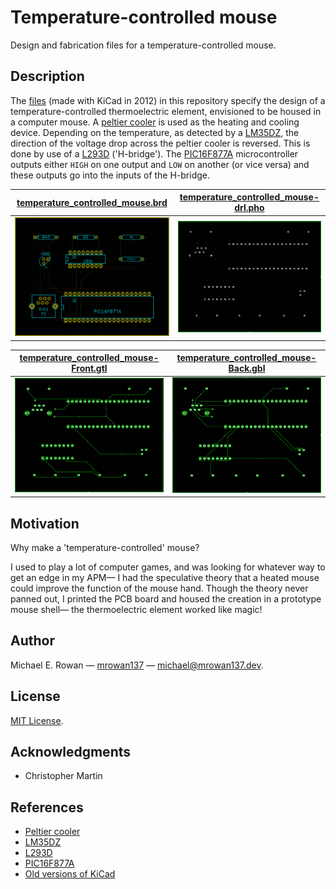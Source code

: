 # Temperature-controlled mouse

Design and fabrication files for a temperature-controlled mouse.


## Description

The [files](https://github.com/mrowan137/temperature-controlled-mouse/blob/main/design_files)
(made with KiCad in 2012) in this repository specify the design of a temperature-controlled
thermoelectric element, envisioned to be housed in a computer mouse. A
[peltier cooler](https://tetech.com/faqs/) is used as the heating and cooling
device. Depending on the temperature, as detected by a
[LM35DZ](https://www.ti.com/lit/ds/symlink/lm35.pdf?HQS=dis-dk-null-digikeymode-dsf-pf-null-wwe&ts=1673558154524&ref_url=https%253A%252F%252Fwww.ti.com%252Fgeneral%252Fdocs%252Fsuppproductinfo.tsp%253FdistId%253D10%2526gotoUrl%253Dhttps%253A%252F%252Fwww.ti.com%252Flit%252Fgpn%252Flm35),
the direction of the voltage drop across the peltier cooler is reversed. This is
done by use of a
[L293D](https://www.ti.com/lit/ds/symlink/l293d.pdf?ts=1673537661966&ref_url=https%253A%252F%252Fwww.ti.com%252Fproduct%252FL293D)
('H-bridge'). The [PIC16F877A](https://ww1.microchip.com/downloads/en/DeviceDoc/39582C.pdf)
microcontroller outputs either `HIGH` on one output and `LOW` on another
(or vice versa) and these outputs go into the inputs of the H-bridge.

| [temperature_controlled_mouse.brd](https://github.com/mrowan137/temperature-controlled-mouse/blob/main/design_files/temperature_controlled_mouse.brd)             | [temperature_controlled_mouse-drl.pho](https://github.com/mrowan137/temperature-controlled-mouse/blob/main/design_files/temperature_controlled_mouse-drl.pho)     |
|:-----------------------------------------------------------------------------------------------------------------------------------------------------------------:|:-----------------------------------------------------------------------------------------------------------------------------------------------------------------:|
| ![](https://github.com/mrowan137/temperature-controlled-mouse/blob/main/img/temperature_controlled_mouse_brd.png)                                                 | ![](https://github.com/mrowan137/temperature-controlled-mouse/blob/main/img/temperature_controlled_mouse-drl_pho.png)                                             |

| [temperature_controlled_mouse-Front.gtl](https://github.com/mrowan137/temperature-controlled-mouse/blob/main/design_files/temperature_controlled_mouse-Front.gtl) | [temperature_controlled_mouse-Back.gbl](https://github.com/mrowan137/temperature-controlled-mouse/blob/main/design_files/temperature_controlled_mouse-Back.gbl)   |
|:-----------------------------------------------------------------------------------------------------------------------------------------------------------------:|:-----------------------------------------------------------------------------------------------------------------------------------------------------------------:|
| ![](https://github.com/mrowan137/temperature-controlled-mouse/blob/main/img/temperature_controlled_mouse-Front_gtl.png)                                           | ![](https://github.com/mrowan137/temperature-controlled-mouse/blob/main/img/temperature_controlled_mouse-Back_gbl.png)                                            |


## Motivation

Why make a 'temperature-controlled' mouse?

I used to play a lot of computer games, and was looking for whatever way to get
an edge in my APM— I had the speculative theory that a heated mouse could
improve the function of the mouse hand. Though the theory never panned out, I
printed the PCB board and housed the creation in a prototype mouse shell— the
thermoelectric element worked like magic!


## Author

Michael E. Rowan — [mrowan137](https://github.com/mrowan137) — [michael@mrowan137.dev](mailto:michael@mrowan137.dev).


## License

[MIT License](https://github.com/mrowan137/temperature-controlled-mouse/blob/main/LICENSE).


## Acknowledgments

* Christopher Martin
  

## References

* [Peltier cooler](https://tetech.com/faqs/)
* [LM35DZ](https://www.ti.com/lit/ds/symlink/lm35.pdf?HQS=dis-dk-null-digikeymode-dsf-pf-null-wwe&ts=1673558154524&ref_url=https%253A%252F%252Fwww.ti.com%252Fgeneral%252Fdocs%252Fsuppproductinfo.tsp%253FdistId%253D10%2526gotoUrl%253Dhttps%253A%252F%252Fwww.ti.com%252Flit%252Fgpn%252Flm35)
* [L293D](https://www.ti.com/lit/ds/symlink/l293d.pdf?ts=1673537661966&ref_url=https%253A%252F%252Fwww.ti.com%252Fproduct%252FL293D)
* [PIC16F877A](https://ww1.microchip.com/downloads/en/DeviceDoc/39582C.pdf)
* [Old versions of KiCad](https://kicad-downloads.s3.cern.ch/index.html?prefix=archive/old_versions/)